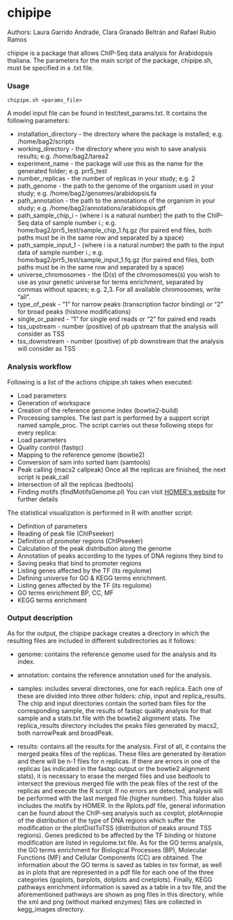 # chipipe

Authors: Laura Garrido Andrade, Clara Granado Beltrán and Rafael Rubio Ramos

chipipe is a package that allows ChIP-Seq data analysis for Arabidopsis thaliana. The parameters for the main script of the package, chipipe.sh, must be specified in a .txt file. 

### Usage

```
chipipe.sh <params_file>
```

A model input file can be found in test/test_params.txt. It contains the following parameters:

- installation_directory - the directory where the package is installed; e.g. /home/bag2/scripts
- working_directory - the directory where you wish to save analysis results; e.g. /home/bag2/tarea2
- experiment_name - the package will use this as the name for the generated folder; e.g. prr5_test
- number_replicas - the number of replicas in your study; e.g. 2
- path_genome - the path to the genome of the organism used in your study; e.g. /home/bag2/genomes/arabidopsis.fa
- path_annotation - the path to the annotations of the organism in your study; e.g. /home/bag2/annotations/arabidopsis.gtf
- path_sample_chip_i - (where i is a natural number) the path to the ChIP-Seq data of sample number i.; e.g. home/bag2/prr5_test/sample_chip_1.fq.gz (for paired end files, both paths must be in the same row and separated by a space)
- path_sample_input_1 - (where i is a natural number) the path to the input data of sample number i.; e.g. home/bag2/prr5_test/sample_input_1.fq.gz (for paired end files, both paths must be in the same row and separated by a space)
- universe_chromosomes - the ID(s) of the chromosomes(s) you wish to use as your genetic universe for terms enrichment, separated by commas without spaces; e.g. 2,3. For all available chromosomes, write “all”.
- type_of_peak - “1” for narrow peaks (transcription factor binding) or “2” for broad peaks (histone modifications)
- single_or_paired - “1” for single end reads or “2” for paired end reads
- tss_upstream - number (positive) of pb upstream that the analysis will consider as TSS
- tss_downstream - number (positive) of pb downstream that the analysis will consider as TSS

### Analysis workflow

Following is a list of the actions chipipe.sh takes when executed:
-   Load parameters
-   Generation of workspace
-   Creation of the reference genome index (bowtie2-build)
-   Processing samples.
The last part is performed by a support script named sample_proc. The script carries out these following steps for every replica:
-   Load parameters
-   Quality control (fastqc)
-   Mapping to the reference genome (bowtie2)
-   Conversion of sam into sorted bam (samtools)
-   Peak calling (macs2 callpeak)
Once all the replicas are finished, the next script is peak_call
-   Intersection of all the replicas (bedtools)
-   Finding motifs (findMotifsGenome.pl) You can visit [HOMER's website](http://homer.ucsd.edu/homer/motif/) for further details


The statistical visualization is performed in R with another script:
-   Definition of parameters
-   Reading of peak file (ChIPseeker)
-   Definition of promoter regions (ChIPseeker)
-   Calculation of the peak distribution along the genome
-   Annotation of peaks according to the types of DNA regions they bind to
-   Saving peaks that bind to promoter regions
-   Listing genes affected by the TF (its regulome)
-   Defining universe for GO & KEGG terms enrichment.
-   Listing genes affected by the TF (its regulome)
-   GO terms enrichment BP, CC, MF
-   KEGG terms enrichment

### Output description

As for the output, the chipipe package creates a directory in which the resulting files are included in different subdirectories as it follows:

- genome: contains the reference genome used for the analysis and its index.
 
- annotation: contains the reference annotation used for the analysis.
 
- samples: includes several directories, one for each replica. Each one of these are divided into three other folders: chip, input and replica_results. The chip and input directories contain the sorted bam files for the corresponding sample, the results of fastqc quality analysis for that sample and a stats.txt file with the bowtie2 alignment stats. The replica_results directory includes the peaks files generated by macs2, both narrowPeak and broadPeak.  
 
- results: contains all the results for the analysis. First of all, it contains the merged peaks files of the replicas. These files are generated by iteration and there will be n-1 files for n replicas. If there are errors in one of the replicas (as indicated in the fastqc output or the bowtie2 alignment stats), it is necessary to erase the merged files and use bedtools to intersect the previous merged file with the peak files of the rest of the replicas and execute the R script. If no errors are detected, analysis will be performed with the last merged file (higher number). This folder also includes the motifs by HOMER. In the Rplots.pdf file, general information can be found about the ChIP-seq analysis such as covplot, plotAnnopie of the distribution of the type of DNA regions which suffer the modification or the plotDistToTSS (distribution of peaks around TSS regions). Genes predicted to be affected by the TF binding or histone modification are listed in regulome.txt file. As for the GO terms analysis, the GO terms enrichment for Biological Processes (BP), Molecular Functions (MF) and Cellular Components (CC) are obtained. The information about the GO terms is saved as tables in tsv format, as well as in plots that are represented in a pdf file for each one of the three categories (goplots, barplots, dotplots and cnetplots). Finally, KEGG pathways enrichment information is saved as a table in a tsv file, and the aforementioned pathways are shown as png files in this directory, while the xml and png (without marked enzymes) files are collected in kegg_images directory.
